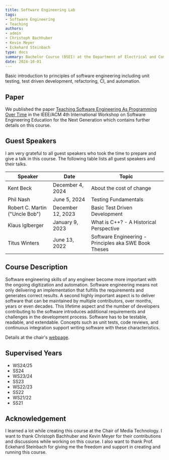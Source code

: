 ```yaml
---
title: Software Engineering Lab
tags:
- Software Engineering
- Teaching
authors:
- admin
- Christoph Bachhuber
- Kevin Meyer
- Eckehard Steinbach
type: docs
summary: Bachelor Course (BSEI) at the Department of Electrical and Computer Engineering, Technical University of Munich, Germany
date: 2024-10-01
---
```


Basic introduction to principles of software engineering including unit testing, test driven development, refactoring, CI, and automation.

## Paper

We published the paper [Teaching Software Engineering As Programming Over Time](/publication/software_lab) in the IEEE/ACM 4th International Workshop on Software Engineering Education for the Next Generation which contains further details on this course.

## Guest Speakers

I am very grateful to all guest speakers who took the time to prepare and give a talk in this course. The following table lists all guest speakers and their talks.

| Speaker | Date | Topic |
| ------- | ---- | ----- |
| Kent Beck | December 4, 2024 | About the cost of change |
| Phil Nash | June 5, 2024 | Testing Fundamentals |
| Robert C. Martin ("Uncle Bob") | December 12, 2023 | Basic Test Driven Development |
| Klaus Iglberger | January 9, 2023 | What is C++? - A Historical Perspective |
| Titus Winters | June 13, 2022 | Software Engineering - Principles aka SWE Book Theses |

## Course Description

Software engineering skills of any engineer become more important with the ongoing digitization and automation. Software engineering means not only delivering an implementation that fulfills the requirements and generates correct results. A second highly important aspect is to deliver software that can be maintained by multiple contributors, over months, years or even decades. This lifetime aspect and the number of developers contributing to the software introduces additional requirements and challenges in the development process. Software has to be testable, readable, and extendable. Concepts such as unit tests, code reviews, and continuous integration support writing software with these characteristics.

Details at the chair's [webpage](https://www.ce.cit.tum.de/en/lmt/teaching/software-engineering-laboratory/).

## Supervised Years

* WS24/25
* SS24
* WS23/24
* SS23
* WS22/23
* SS22
* WS21/22
* SS21

## Acknowledgement

I learned a lot while creating this course at the Chair of Media Technology. I want to thank Christoph Bachhuber and Kevin Meyer for their contributions and discussions while working on this course. I also want to thank Prof. Eckehard Steinbach for giving me the freedom and support in creating and running this course.
